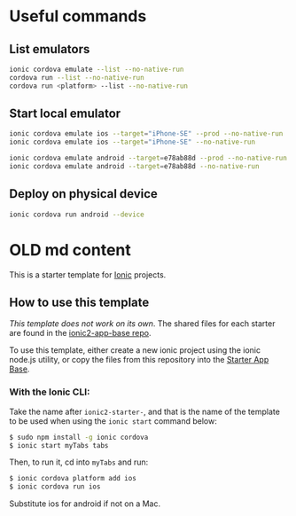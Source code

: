 # Useful commands
## List emulators
```bash
ionic cordova emulate --list --no-native-run                            # List any OS
cordova run --list --no-native-run                                      # List any OS
cordova run <platform> --list --no-native-run                           # List specific OS
```
## Start local emulator
```bash
ionic cordova emulate ios --target="iPhone-SE" --prod --no-native-run   #runs with PROD config 
ionic cordova emulate ios --target="iPhone-SE" --no-native-run          #runs with DEV config

ionic cordova emulate android --target=e78ab88d --prod --no-native-run  #runs with PROD config   
ionic cordova emulate android --target=e78ab88d --no-native-run         #runs with DEV config   
```
## Deploy on physical device
```bash
ionic cordova run android --device
```


# OLD md content
This is a starter template for [Ionic](http://ionicframework.com/docs/) projects.

## How to use this template

*This template does not work on its own*. The shared files for each starter are found in the [ionic2-app-base repo](https://github.com/ionic-team/ionic2-app-base).

To use this template, either create a new ionic project using the ionic node.js utility, or copy the files from this repository into the [Starter App Base](https://github.com/ionic-team/ionic2-app-base).

### With the Ionic CLI:

Take the name after `ionic2-starter-`, and that is the name of the template to be used when using the `ionic start` command below:

```bash
$ sudo npm install -g ionic cordova
$ ionic start myTabs tabs
```

Then, to run it, cd into `myTabs` and run:

```bash
$ ionic cordova platform add ios
$ ionic cordova run ios
```

Substitute ios for android if not on a Mac.

